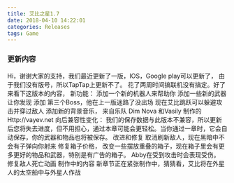 ```yaml
---
title: 艾比之星1.7
date: 2018-04-10 14:22:01
categories: Releases
tags: Game
---
```

<!-- * [国内Android玩家下载1.7版](http://p6yal4ykc.bkt.clouddn.com/AbbyStar1.7.apk)
* [苹果应用商店](https://itunes.apple.com/cn/app/id1340116174)
* [谷歌应用商店](https://play.google.com/store/apps/details?id=com.BreakSymmetry.AbbyStar) -->

### 更新内容
Hi，谢谢大家的支持，我们最近更新了一版，IOS，Google play可以更新了， 由于我们没有版号，所以TapTap上更新不了。
花了两周时间搞联机没有搞定。好了来看下这版本的内容，
新功能：
添加一个新的机器人来帮助你
添加一些新的武器让你发现
添加 第三个Boss，他在上一版迷路了没出场
现在艾比跳跃可以躲避攻击并穿过敌人
添加新的背景音乐，
来自乐队 Dim Nova <Pirate Boat> <Playfull Nothing>
和Vasily 制作的 <Snow Ding> <Space Racer> <Long Way> Http://vayev.net
向后兼容性变化：
我们的保存数据与此版本不兼容，所以更新后您将失去进度，但不用担心，通过本章可能会更轻松。当你通过一章时，它会自动保存，你的武器和物品也将被保存。
改进和修复
取消刷新敌人，现在黑暗中不会有子弹向你射来
修复箱子价格， 改变一些摆放重叠的箱子，现在箱子里会有更多更好的物品和武器，特别是有广告的箱子。
Abby在受到攻击时会表现受伤。
修复敌人死亡动画
制作中的内容
新章节正在紧张制作中，猜猜看，艾比将在外星人的太空船中与外星人作战